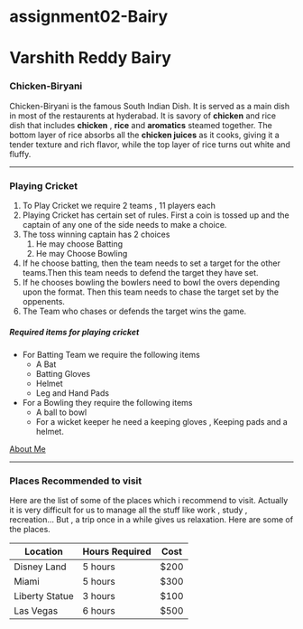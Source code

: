 # assignment02-Bairy
# Varshith Reddy Bairy
### Chicken\-Biryani
Chicken\-Biryani is the famous South Indian Dish. It is served as a main dish in most of the restaurents at hyderabad. It is savory of **chicken** and rice dish that includes **chicken** , **rice** and **aromatics** steamed together. The bottom layer of rice absorbs all the **chicken juices** as it cooks, giving it a tender texture and rich flavor, while the top layer of rice turns out white and fluffy. 

---

### Playing Cricket 

1. To Play Cricket we require 2 teams , 11 players each
2. Playing Cricket has certain set of rules. First a coin is tossed up and the captain of any one of the side needs to make a choice.
3. The toss winning captain has 2 choices
    1. He may choose Batting
    2. He may Choose Bowling
4. If he choose batting, then the team needs to set a target for the other teams.Then this team needs to defend the target they have set.
5. If he chooses bowling the bowlers need to bowl the overs depending upon the format. Then this team needs to chase the target set by the oppenents. 
6. The Team who chases or defends the target wins the game.

##### Required items for playing cricket 

* For Batting Team we require the following items
    *  A Bat
    * Batting Gloves 
    * Helmet
    * Leg and Hand Pads
* For a Bowling they require the following items
    * A ball to bowl
    * For a wicket keeper he need a keeping gloves , Keeping pads and a helmet.

[About Me](https://github.com/VarshithReddyBairy/assignment02-Bairy/blob/main/AboutMe.md)

---

### Places Recommended to visit
Here are the list of some of the places which i recommend to visit. Actually it is very difficult for us to manage all the stuff like work , study , recreation... But , a trip once in a while gives us relaxation. Here are some of the places.

| Location | Hours Required | Cost |
| ---      | ---            | ---  |
|Disney Land| 5 hours       | $200 |
|Miami     |  5 hours       | $300 |
|Liberty Statue|  3 hours   | $100 |
|Las Vegas | 6 hours        | $500 |